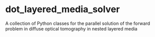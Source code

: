 dot_layered_media_solver
========================

A collection of Python classes for the parallel solution of the forward problem in diffuse optical tomography in nested layered media